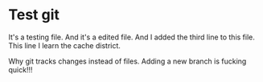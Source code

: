 # Test git

It's a testing file.
And it's a edited file.
And I added the third line to this file.
This line I learn the cache district.

Why git tracks changes instead of files.
Adding a new branch is fucking quick!!!
